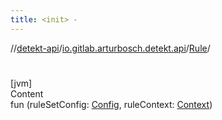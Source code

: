 ```yaml
---
title: <init> -
---
```

//[detekt-api](../../index.md)/[io.gitlab.arturbosch.detekt.api](../index.md)/[Rule](index.md)/[<init>](-init-.md)



# <init>  
[jvm]  
Content  
fun [<init>](-init-.md)(ruleSetConfig: [Config](../-config/index.md), ruleContext: [Context](../-context/index.md))  



